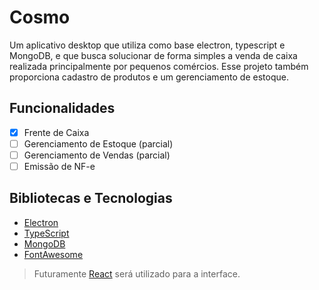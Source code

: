 # Cosmo

Um aplicativo desktop que utiliza como base electron, typescript e MongoDB, e que busca solucionar de forma simples a venda de caixa realizada principalmente por pequenos comércios. Esse projeto também proporciona cadastro de produtos e um gerenciamento de estoque.

## Funcionalidades

- [X] Frente de Caixa
- [ ] Gerenciamento de Estoque (parcial)
- [ ] Gerenciamento de Vendas (parcial)
- [ ] Emissão de NF-e

## Bibliotecas e Tecnologias

* [Electron](https://www.electronjs.org)
* [TypeScript](https://www.typescriptlang.org)
* [MongoDB](https://www.mongodb.com)
* [FontAwesome](https://fontawesome.com)
> Futuramente [React](https://react.dev) será utilizado para a interface.
